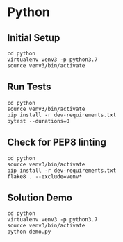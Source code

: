 # Python

## Initial Setup

```
cd python
virtualenv venv3 -p python3.7
source venv3/bin/activate
```

## Run Tests
```
cd python
source venv3/bin/activate
pip install -r dev-requirements.txt
pytest --durations=0
```

## Check for PEP8 linting
```
cd python
source venv3/bin/activate
pip install -r dev-requirements.txt
flake8 . --exclude=venv*
```

## Solution Demo
```
cd python
virtualenv venv3 -p python3.7
source venv3/bin/activate
python demo.py
```
